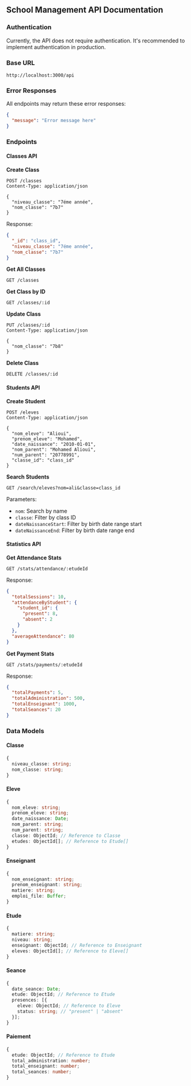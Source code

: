 ## School Management API Documentation

### Authentication
Currently, the API does not require authentication. It's recommended to implement authentication in production.

### Base URL
```
http://localhost:3000/api
```

### Error Responses
All endpoints may return these error responses:
```json
{
  "message": "Error message here"
}
```

### Endpoints

#### Classes API

**Create Class**
```http
POST /classes
Content-Type: application/json

{
  "niveau_classe": "7éme année",
  "nom_classe": "7b7"
}
```

Response:
```json
{
  "_id": "class_id",
  "niveau_classe": "7éme année",
  "nom_classe": "7b7"
}
```

**Get All Classes**
```http
GET /classes
```

**Get Class by ID**
```http
GET /classes/:id
```

**Update Class**
```http
PUT /classes/:id
Content-Type: application/json

{
  "nom_classe": "7b8"
}
```

**Delete Class**
```http
DELETE /classes/:id
```

#### Students API

**Create Student**
```http
POST /eleves
Content-Type: application/json

{
  "nom_eleve": "Alioui",
  "prenom_eleve": "Mohamed",
  "date_naissance": "2010-01-01",
  "nom_parent": "Mohamed Alioui",
  "num_parent": "20778991",
  "classe_id": "class_id"
}
```

**Search Students**
```http
GET /search/eleves?nom=ali&classe=class_id
```

Parameters:
- `nom`: Search by name
- `classe`: Filter by class ID
- `dateNaissanceStart`: Filter by birth date range start
- `dateNaissanceEnd`: Filter by birth date range end

#### Statistics API

**Get Attendance Stats**
```http
GET /stats/attendance/:etudeId
```

Response:
```json
{
  "totalSessions": 10,
  "attendanceByStudent": {
    "student_id": {
      "present": 8,
      "absent": 2
    }
  },
  "averageAttendance": 80
}
```

**Get Payment Stats**
```http
GET /stats/payments/:etudeId
```

Response:
```json
{
  "totalPayments": 5,
  "totalAdministration": 500,
  "totalEnseignant": 1000,
  "totalSeances": 20
}
```

### Data Models

#### Classe
```typescript
{
  niveau_classe: string;
  nom_classe: string;
}
```

#### Eleve
```typescript
{
  nom_eleve: string;
  prenom_eleve: string;
  date_naissance: Date;
  nom_parent: string;
  num_parent: string;
  classe: ObjectId; // Reference to Classe
  etudes: ObjectId[]; // Reference to Etude[]
}
```

#### Enseignant
```typescript
{
  nom_enseignant: string;
  prenom_enseignant: string;
  matiere: string;
  emploi_file: Buffer;
}
```

#### Etude
```typescript
{
  matiere: string;
  niveau: string;
  enseignant: ObjectId; // Reference to Enseignant
  eleves: ObjectId[]; // Reference to Eleve[]
}
```

#### Seance
```typescript
{
  date_seance: Date;
  etude: ObjectId; // Reference to Etude
  presences: [{
    eleve: ObjectId; // Reference to Eleve
    status: string; // "present" | "absent"
  }];
}
```

#### Paiement
```typescript
{
  etude: ObjectId; // Reference to Etude
  total_administration: number;
  total_enseignant: number;
  total_seances: number;
}
```